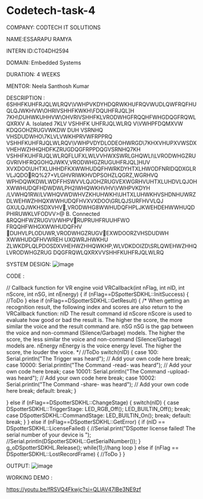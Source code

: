 # Codetech-task-4
COMPANY: CODTECH IT SOLUTIONS

NAME:ESSARAPU RAMYA

INTERN ID:CT04DH2594

DOMAIN: Embedded Systems

DURATION: 4 WEEKS

MENTOR: Neela Santhosh Kumar

DESCRIPTION : 6SHHFKUHFRJQLWLRQV\VWHPVKDYHDQRWKHUFRQVWUDLQWFRQFHUQLQJWKHVW\OHRIVSHHFKWKH\FDQUHFRJQL]H
7KH\DUHWKUHHVW\OHVRIVSHHFKLVRODWHGFRQQHFWHGDQGFRQWLQXRXV
A. Isolated
7KLV VSHHFK UHFRJQLWLRQ V\VWHPFDQMXVW KDQGOHZRUGVWKDW DUH VSRNHQ VHSDUDWHO\7KLVLVWKHPRVWFRPPRQ
VSHHFKUHFRJQLWLRQV\VWHPVDYDLODEOHWRGD\7KHXVHUPXVWSDXVHEHWZHHQHDFKZRUGDQGFRPPDQGVSRNHQ7KH
VSHHFKUHFRJQLWLRQFLUFXLWLVVHWXSWRLGHQWLI\LVRODWHGZRUGVRIVHFRQGOHQJWKV,VRODWHGZRUGUHFRJQL]HUV
XVXDOO\UHTXLUHHDFKXWWHUDQFHWRKDYHTXLHWODFNRIDQDXGLRVLJQDORQ%27+VLGHVRIWKHVDPSOHZLQGRZ,WGRHVQ
WPHDQWKDWLWDFFHSWVVLQJOHZRUGVEXWGRHVUHTXLUHDVLQJOHXWWHUDQFHDWDWLPH2IWHQWKHVHV\VWHPVKDYH
/LVWHQ1RW/LVWHQVWDWHVZKHUHWKH\UHTXLUHWKHVSHDNHUWRZDLWEHWZHHQXWWHUDQFHVXVXDOO\GRLQJSURFHVVLQJ
GXULQJWKHSDXVHV,VRODWHG8WWHUDQFHPLJKWEHDEHWWHUQDPHIRUWKLVFODVV>@
B. Connected
&RQQHFWZRUGV\VWHPVRUPRUHFRUUHFWO\
FRQQHFWHGXWWHUDQFHV
DUHVLPLODUWR,VRODWHGZRUGVEXWDOORZVHSDUDWH
XWWHUDQFHVWREH
UXQWRJHWKHU
ZLWKDPLQLPDOSDXVHEHWZHHQWKHP,WLVDKDOIZD\SRLQWEHWZHHQLVRODWHGZRUG
DQGFRQWLQXRXVVSHHFKUHFRJQLWLRQ

SYSTEM DESIGN:
![image](https://github.com/user-attachments/assets/2477a7e1-633b-4cdb-8ba8-25cff7426b38)

CODE :

// Callback function for VR engine void VRCallback(int nFlag, int nID, int nScore, int nSG, int nEnergy) { if (nFlag==DSpotterSDKHL::InitSuccess) { //ToDo } else if (nFlag==DSpotterSDKHL::GetResult) { /* When getting an recognition result, the following index and scores are also return to the VRCallback function: nID The result command id nScore nScore is used to evaluate how good or bad the result is. The higher the score, the more similar the voice and the result command are. nSG nSG is the gap between the voice and non-command (Silence/Garbage) models. The higher the score, the less similar the voice and non-command (Silence/Garbage) models are. nEnergy nEnergy is the voice energy level. The higher the score, the louder the voice. */ //ToDo switch(nID) { case 100: Serial.println("The Trigger was heard"); // Add your own code here break; case 10000: Serial.println("The Command -read- was heard"); // Add your own code here break; case 10001: Serial.println("The Command -upload- was heard"); // Add your own code here break; case 10002: Serial.println("The Command -share- was heard"); // Add your own code here break; default: break; }

} else if (nFlag==DSpotterSDKHL::ChangeStage) { switch(nID) { case DSpotterSDKHL::TriggerStage: LED_RGB_Off(); LED_BUILTIN_Off(); break; case DSpotterSDKHL::CommandStage: LED_BUILTIN_On(); break; default: break; } } else if (nFlag==DSpotterSDKHL::GetError) { if (nID == DSpotterSDKHL::LicenseFailed) { //Serial.print("DSpotter license failed! The serial number of your device is "); //Serial.println(DSpotterSDKHL::GetSerialNumber()); } g_oDSpotterSDKHL.Release(); while(1);//hang loop } else if (nFlag == DSpotterSDKHL::LostRecordFrame) { //ToDo } }

OUTPUT:
![image](https://github.com/user-attachments/assets/123a9dce-c5e3-409a-ba9c-9f2184305a57)

WORKING DEMO :

https://youtu.be/fRSVQ4Fkwjc?si=QLlAV47lBe3NE9zf
